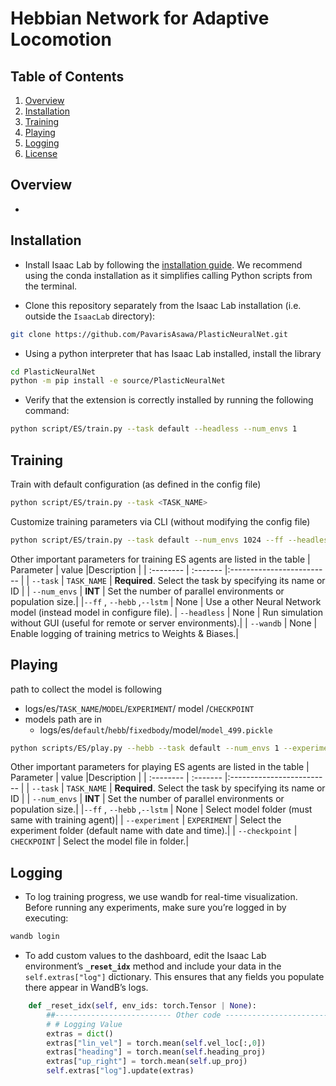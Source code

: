 # Hebbian Network for Adaptive Locomotion

## Table of Contents
1. [Overview](#overview)
2. [Installation](#installation)
3. [Training](#training)
4. [Playing](#playing)
5. [Logging](#logging)
6. [License](#license)

## Overview
-

## Installation

- Install Isaac Lab by following the [installation guide](https://isaac-sim.github.io/IsaacLab/main/source/setup/installation/index.html). We recommend using the conda installation as it simplifies calling Python scripts from the terminal.

- Clone this repository separately from the Isaac Lab installation (i.e. outside the `IsaacLab` directory):

```bash
git clone https://github.com/PavarisAsawa/PlasticNeuralNet.git
```


- Using a python interpreter that has Isaac Lab installed, install the library

```bash
cd PlasticNeuralNet
python -m pip install -e source/PlasticNeuralNet
```

- Verify that the extension is correctly installed by running the following command:

```bash
python script/ES/train.py --task default --headless --num_envs 1
```


## Training
Train with default configuration (as defined in the config file)
```bash
python script/ES/train.py --task <TASK_NAME>
```
Customize training parameters via CLI (without modifying the config file)
```bash
python script/ES/train.py --task default --num_envs 1024 --ff --headless --wandb
```
Other important parameters for training ES agents are listed in the table
| Parameter | value    |Description                |
| :-------- | :------- |:------------------------- |
| `--task` | `TASK_NAME` | **Required**. Select the task by specifying its name or ID |
| `--num_envs` | **INT** | Set the number of parallel environments or population size.|
|`--ff` , `--hebb` ,`--lstm` | None | Use a other Neural Network model (instead model in configure file).
| `--headless` | None | Run simulation without GUI (useful for remote or server environments).|
| `--wandb` | None | Enable logging of training metrics to Weights & Biases.|


## Playing 
path to collect the model is following 
- logs/es/`TASK_NAME`/`MODEL`/`EXPERIMENT`/ model /`CHECKPOINT`
- models path are in
    - logs/es/`default`/`hebb`/`fixedbody`/model/`model_499.pickle`
```bash
python scripts/ES/play.py --hebb --task default --num_envs 1 --experiment fixedbody --checkpoint model_499.pickle --headless
```

Other important parameters for playing ES agents are listed in the table
| Parameter | value    |Description                |
| :-------- | :------- |:------------------------- |
| `--task` | `TASK_NAME` | **Required**. Select the task by specifying its name or ID |
| `--num_envs` | **INT** | Set the number of parallel environments or population size.|
|`--ff` , `--hebb` ,`--lstm` | None | Select model folder (must same with training agent)|
| `--experiment` | `EXPERIMENT` | Select the experiment folder (default name with date and time).|
| `--checkpoint` | `CHECKPOINT` | Select the model file in folder.|

## Logging
- To log training progress, we use wandb for real-time visualization. Before running any experiments, make sure you’re logged in by executing:
```bash
wandb login
```

- To add custom values to the dashboard, edit the Isaac Lab environment’s **`_reset_idx`** method and include your data in the `self.extras["log"]` dictionary. This ensures that any fields you populate there appear in WandB’s logs.

```python
    def _reset_idx(self, env_ids: torch.Tensor | None):
        ##-------------------------- Other code --------------------------##
        # # Logging Value
        extras = dict()
        extras["lin_vel"] = torch.mean(self.vel_loc[:,0])
        extras["heading"] = torch.mean(self.heading_proj)
        extras["up_right"] = torch.mean(self.up_proj)
        self.extras["log"].update(extras)
```
